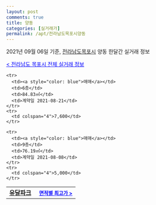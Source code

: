 ```yaml
---
layout: post
comments: true
title: 양동
categories: [실거래가]
permalink: /apt/전라남도목포시양동
---
```


2021년 09월 06일 기준, <a href="/apt/전라남도목포시">전라남도목포시</a> 양동 한달간 실거래 정보

<a style="color: blue;" href="/apt/전라남도목포시">< 전라남도 목포시 전체 실거래 정보</a>
<!---- start ---->
<table>
  <tr>
    <td colspan="4" style="font-weight: bold;"><a href="/apt/전라남도목포시양동유달파크">유달파크</a> &nbsp;&nbsp;&nbsp; <a style="color: blue; font-size: smaller;" href="/apt/전라남도목포시양동유달파크">면적별 최고가 ></a></td>
  </tr>
    
    <tr>
      <td><a style="color: blue">매매</a></td>
      <td>6층</td>
      <td>84.83㎡</td>
      <td>계약일 2021-08-21</td>
    </tr>
    <tr>
      <td colspan="4">7,600</td>
    </tr>
      
    <tr>
      <td><a style="color: blue">매매</a></td>
      <td>9층</td>
      <td>76.19㎡</td>
      <td>계약일 2021-08-08</td>
    </tr>
    <tr>
      <td colspan="4">5,000</td>
    </tr>
      
</table>
<!---- end ---->
    